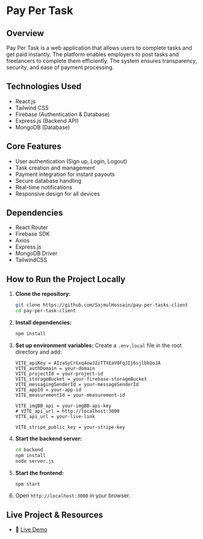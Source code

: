 # Pay Per Task

## Overview
Pay Per Task is a web application that allows users to complete tasks and get paid instantly. The platform enables employers to post tasks and freelancers to complete them efficiently. The system ensures transparency, security, and ease of payment processing.


## Technologies Used
- React.js
- Tailwind CSS
- Firebase (Authentication & Database)
- Express.js (Backend API)
- MongoDB (Database)

## Core Features
- User authentication (Sign up, Login, Logout)
- Task creation and management
- Payment integration for instant payouts
- Secure database handling
- Real-time notifications
- Responsive design for all devices

## Dependencies
- React Router
- Firebase SDK
- Axios
- Express.js
- MongoDB Driver
- TailwindCSS

## How to Run the Project Locally

1. **Clone the repository:**
   ```bash
   git clone https://github.com/SajmulHossain/pay-per-tasks-client
   cd pay-per-task-client
   ```

2. **Install dependencies:**
   ```bash
   npm install
   ```

3. **Set up environment variables:**
   Create a `.env.local` file in the root directory and add:
   ```env
   VITE_apiKey = AIzaSyCrGxq4owJ2iTTXEaV0FqJIj6sjlbkOoJA
   VITE_authDomain = your-domain
   VITE_projectId = your-project-id
   VITE_storageBucket = your-firebase-storageBucket
   VITE_messagingSenderId = your-messageSenderId
   VITE_appId = your-app-id
   VITE_measurementId = your-measurement-id

   VITE_imgBB_api = your-imgBB-api-key
   # VITE_api_url = http://localhost:3000
   VITE_api_url = your-live-link

   VITE_stripe_public_key = your-stripe-key
   ```

4. **Start the backend server:**
   ```bash
   cd backend
   npm install
   node server.js
   ```

5. **Start the frontend:**
   ```bash
   npm start
   ```

6. Open `http://localhost:3000` in your browser.

## Live Project & Resources
- 🔗 [Live Demo]([https://your-live-demo-link.com](https://pay-per-tasks.web.app))
